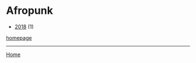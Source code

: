 # Afropunk

  * [2018](./afropunk-2018.md) (1)

[homepage](https://afropunk.com/)

----

[Home](../index.md)
